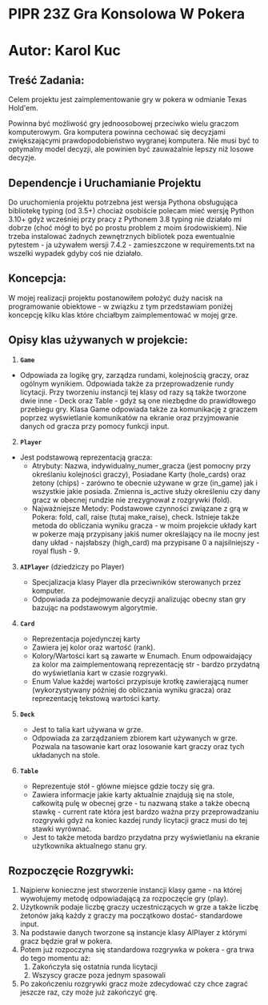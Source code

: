 # PIPR 23Z Gra Konsolowa W Pokera
# Autor: Karol Kuc

## Treść Zadania:
Celem projektu jest zaimplementowanie gry w pokera w odmianie Texas Hold'em.

Powinna być możliwość gry jednoosobowej przeciwko wielu graczom komputerowym. Gra komputera powinna cechować się decyzjami zwiększającymi prawdopodobieństwo wygranej komputera. Nie musi być to optymalny model decyzji, ale powinien być zauważalnie lepszy niż losowe decyzje.

## Dependencje i Uruchamianie Projektu
Do uruchomienia projektu potrzebna jest wersja Pythona obsługująca bibliotekę typing (od 3.5+) chociaż osobiście polecam mieć wersję Python 3.10+ gdyż wcześniej przy pracy z Pythonem 3.8 typing nie działało mi dobrze (choć mógł to być po prostu problem z moim środowiskiem). Nie trzeba instalować żadnych zewnętrznych bibliotek poza ewentualnie pytestem - ja używałem wersji 7.4.2 - zamieszczone w requirements.txt na wszelki wypadek gdyby coś nie działało.

## Koncepcja:
W mojej realizacji projektu postanowiłem położyć duży nacisk na programowanie obiektowe - w związku z tym przedstawiam poniżej koncepcję kilku klas które chciałbym zaimplementować w mojej grze.

## Opisy klas używanych w projekcie:

1. **`Game`**
- Odpowiada za logikę gry, zarządza rundami, kolejnością graczy, oraz ogólnym wynikiem. Odpowiada także za przeprowadzenie rundy licytacji.  Przy tworzeniu instancji tej klasy od razy są także tworzone dwie inne - Deck oraz Table - gdyż są one niezbędne do prawidłowego przebiegu gry. Klasa Game odpowiada także za komunikację z graczem poprzez wyświetlanie komunikatów na ekranie oraz przyjmowanie danych od gracza przy pomocy funkcji input.
2. **`Player`**
- Jest podstawową reprezentacją gracza:
    - Atrybuty: Nazwa, indywidualny_numer_gracza (jest pomocny przy określaniu kolejności graczy), Posiadane Karty (hole_cards) oraz żetony (chips) - zarówno te obecnie używane w grze (in_game) jak i wszystkie jakie posiada. Zmienna is_active służy określeniu czy dany gracz w obecnej rundzie nie zrezygnował z rozgrywki (fold).
    - Najważniejsze Metody: Podstawowe czynności związane z grą w Pokera: fold, call, raise (tutaj make_raise), check. Istnieje także metoda do obliczania wyniku gracza - w moim projekcie układy kart w pokerze mają przypisany jakiś numer określający na ile mocny jest dany układ - najsłabszy (high_card) ma przypisane 0 a najsilniejszy - royal flush - 9.
3. **`AIPlayer`**
    (dziedziczy po Player)
    - Specjalizacja klasy Player dla przeciwników sterowanych przez komputer.
    - Odpowiada za podejmowanie decyzji analizując obecny stan gry bazując na podstawowym algorytmie.

4. **`Card`**
    - Reprezentacja pojedynczej karty
    - Zawiera jej kolor oraz wartość (rank).
    - Kolory/Wartości kart są zawarte w Enumach. Enum odpowaidający za kolor ma zaimplementowaną reprezentację str - bardzo przydatną do wyświetlania kart w czasie rozgrywki.
    - Enum Value każdej wartości przypisuje krotkę zawierającą numer (wykorzystywany później do obliczania wyniku gracza) oraz reprezentację tekstową wartości karty.

5. **`Deck`**
    - Jest to talia kart używana w grze.
    - Odpowiada za zarządzaniem zbiorem kart używanych w grze. Pozwala na tasowanie kart oraz losowanie kart graczy oraz tych układanych na stole.

6. **`Table`**
    - Reprezentuje stół - główne miejsce gdzie toczy się gra.
    - Zawiera informacje jakie karty aktualnie znajdują się na stole, całkowitą pulę w obecnej grze - tu nazwaną stake a także obecną stawkę - current rate która jest bardzo ważna przy przeprowadzaniu rozgrywki gdyż na koniec kazdej rundy licytacji gracz musi do tej stawki wyrównać.
    - Jest to także metoda bardzo przydatna przy wyświetlaniu na ekranie użytkownika aktualnego stanu gry.

## Rozpoczęcie Rozgrywki:
1. Najpierw konieczne jest stworzenie instancji klasy game - na której wywołujemy metodę odpowiadającą za rozpoczęcie gry (play).
2. Użytkownik podaje liczbę graczy uczestniczących w grze a także liczbę żetonów jaką każdy z graczy ma początkowo dostać- standardowe input.
3. Na podstawie danych tworzone są instancje klasy AIPlayer z którymi gracz będzie grał w pokera.
4. Potem już rozpoczyna się standardowa rozgrywka w pokera - gra trwa do tego momentu aż:
    1. Zakończyła się ostatnia runda licytacji
    2. Wszyscy gracze poza jednym spasowali
5. Po zakończeniu rozgrywki gracz może zdecydować czy chce zagrać jeszcze raz, czy może już zakończyć grę.
